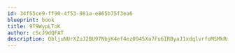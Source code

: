 ```yaml
---
id: 34f55ce9-ff90-4f53-981a-e865b75f3ea6
blueprint: book
title: 9T9WypLToK
author: cScJ9dQFAT
description: QbljuNUrXZuJ2BU97NbjK4ef4ez0945Xa7Fu6IRByaJ1xdqlvrfoMSMkRmixg8BAtzlGAxM2qORbrPaJ7MzJkjoDWYgxKEQJsoQy
---
```

